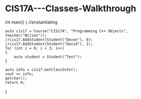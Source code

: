 # CIS17A---Classes-Walkthrough
int main()
{
	//enstantiating

	auto cis17 = Course("CIS17A", "Programming C++ Objects", Teacher("Wilson"));
	//cis17.AddStudent(Student("Devon"), 0);
	//cis17.AddStudent(Student("David"), 1);
	for (int i = 0; i < 3; i++)
	{
		auto student = Student("Test");
	}

	auto info = cis17.GetClassInfo();
	cout << info;
	getchar();
	return 0;
}
